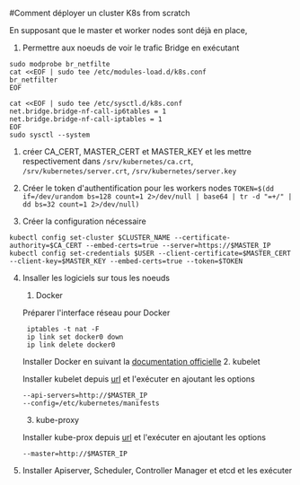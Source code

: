 #Comment déployer un cluster K8s from scratch 

En supposant que le master et worker nodes sont déjà en place,
1. Permettre aux noeuds de voir le trafic Bridge en exécutant 
```
sudo modprobe br_netfilte
cat <<EOF | sudo tee /etc/modules-load.d/k8s.conf
br_netfilter
EOF

cat <<EOF | sudo tee /etc/sysctl.d/k8s.conf
net.bridge.bridge-nf-call-ip6tables = 1
net.bridge.bridge-nf-call-iptables = 1
EOF
sudo sysctl --system
```

1. créer CA_CERT, MASTER_CERT et MASTER_KEY et les mettre respectivement dans
   `/srv/kubernetes/ca.crt`,
   `/srv/kubernetes/server.crt`,
   `/srv/kubernetes/server.key`

[//]: # (CA_CERT)

[//]: # (put in on node where apiserver runs, in e.g. /srv/kubernetes/ca.crt.)

[//]: # (MASTER_CERT)

[//]: # (signed by CA_CERT)

[//]: # (put in on node where apiserver runs, in e.g. /srv/kubernetes/server.crt)

[//]: # (MASTER_KEY)

[//]: # (put in on node where apiserver runs, in e.g. /srv/kubernetes/server.key)

2. Créer le token d'authentification pour les workers nodes
`TOKEN=$(dd if=/dev/urandom bs=128 count=1 2>/dev/null | base64 | tr -d "=+/" | dd bs=32 count=1 2>/dev/null)`

3. Créer la configuration nécessaire
```
kubectl config set-cluster $CLUSTER_NAME --certificate-authority=$CA_CERT --embed-certs=true --server=https://$MASTER_IP
kubectl config set-credentials $USER --client-certificate=$MASTER_CERT --client-key=$MASTER_KEY --embed-certs=true --token=$TOKEN
```

4. Insaller les logiciels sur tous les noeuds
   1. Docker
   
   Préparer l'interface réseau pour Docker
   ```
    iptables -t nat -F
    ip link set docker0 down
    ip link delete docker0
    ```
   Installer Docker en suivant la [documentation officielle](https://docs.docker.com/engine/install/)
   2. kubelet
   
   Installer kubelet depuis [url](https://github.com/kubernetes/kubernetes/releases/tag/v1.23.4) et l'exécuter en ajoutant les options
   ```
   --api-servers=http://$MASTER_IP
   --config=/etc/kubernetes/manifests
   ```
   3. kube-proxy
    
    Installer kube-prox depuis [url](https://github.com/kubernetes/kubernetes/releases/tag/v1.23.4) et l'exécuter en ajoutant les options
    ```
    --master=http://$MASTER_IP
    ```

5. Installer
Apiserver, Scheduler, Controller Manager et  etcd et les exécuter